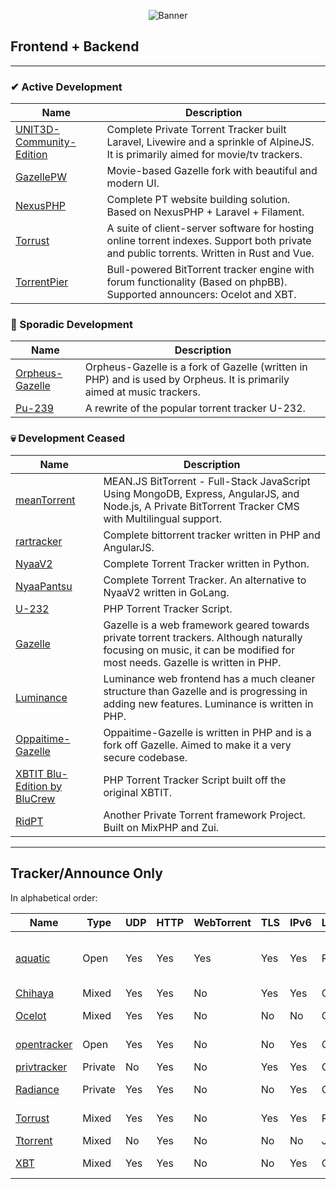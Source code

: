 <p align="center">
    <img src="https://i.postimg.cc/pTz27yvt/curated.png" alt="Banner">
</p>


## Frontend + Backend
---
### ✔ Active Development
| Name                                                                                  | Description                                                                                                                              |
|---------------------------------------------------------------------------------------|------------------------------------------------------------------------------------------------------------------------------------------|
| [UNIT3D-Community-Edition](https://github.com/HDInnovations/UNIT3D-Community-Edition) | Complete Private Torrent Tracker built Laravel, Livewire and a sprinkle of AlpineJS. It is primarily aimed for movie/tv trackers.        |
| [GazellePW](https://github.com/Mosasauroidea/GazellePW)                               | Movie-based Gazelle fork with beautiful and modern UI.                                                                                   |
| [NexusPHP](https://github.com/xiaomlove/nexusphp)                                     | Complete PT website building solution. Based on NexusPHP + Laravel + Filament.                                                           |
| [Torrust](https://github.com/torrust/torrust)                                         | A suite of client-server software for hosting online torrent indexes. Support both private and public torrents. Written in Rust and Vue. |
| [TorrentPier](https://github.com/torrentpier/torrentpier)                             | Bull-powered BitTorrent tracker engine with forum functionality (Based on phpBB). Supported announcers: Ocelot and XBT.                  |

### 🐢 Sporadic Development
| Name                                                 | Description                                                                                                            |
|------------------------------------------------------|------------------------------------------------------------------------------------------------------------------------|
| [Orpheus-Gazelle](https://github.com/OPSnet/Gazelle) | Orpheus-Gazelle is a fork of Gazelle (written in PHP) and is used by Orpheus. It is primarily aimed at music trackers. |
| [Pu-239](https://github.com/darkalchemy/Pu-239)      | A rewrite of the popular torrent tracker U-232.                                                                        |

### 💀 Development Ceased
| Name                                                                                       | Description                                                                                                                                                             |
|--------------------------------------------------------------------------------------------|-------------------------------------------------------------------------------------------------------------------------------------------------------------------------|
| [meanTorrent](https://github.com/taobataoma/meanTorrent)                                   | MEAN.JS BitTorrent - Full-Stack JavaScript Using MongoDB, Express, AngularJS, and Node.js, A Private BitTorrent Tracker CMS with Multilingual support.                  |
| [rartracker](https://github.com/swetorrentking/rartracker)                                 | Complete bittorrent tracker written in PHP and AngularJS.                                                                                                               |
| [NyaaV2](https://github.com/nyaadevs/nyaa)                                                 | Complete Torrent Tracker written in Python.                                                                                                                             |
| [NyaaPantsu](https://github.com/NyaaPantsu/nyaa)                                           | Complete Torrent Tracker. An alternative to NyaaV2 written in GoLang.                                                                                                   |
| [U-232](https://github.com/Bigjoos/U-232-V5)                                               | PHP Torrent Tracker Script.                                                                                                                                             |
| [Gazelle](https://github.com/WhatCD/Gazelle)                                               | Gazelle is a web framework geared towards private torrent trackers. Although naturally focusing on music, it can be modified for most needs. Gazelle is written in PHP. |
| [Luminance](https://github.com/Empornium/Luminance)                                        | Luminance web frontend has a much cleaner structure than Gazelle and is progressing in adding new features. Luminance is written in PHP.                                |
| [Oppaitime-Gazelle](https://git.oppaiti.me/Oppaitime/Gazelle)                              | Oppaitime-Gazelle is written in PHP and is a fork off Gazelle. Aimed to make it a very secure codebase.                                                                 |
| [XBTIT Blu-Edition by BluCrew](https://github.com/bug-me-not/XBTIT-Blu-Edition-by-BluCrew) | PHP Torrent Tracker Script built off the original XBTIT.                                                                                                                |
| [RidPT](https://github.com/Rhilip/RidPT) | Another Private Torrent framework Project. Built on MixPHP and Zui. |

---

## Tracker/Announce Only

In alphabetical order:

[aquatic]: https://github.com/greatest-ape/aquatic
[BitTorrentPHPAnnounceSocketServer]: https://github.com/kaitokid222/BitTorrentPHPAnnounceSocketServer
[Chihaya]: https://github.com/chihaya/chihaya
[Mika]: https://github.com/leighmacdonald/mika
[notorious]: https://github.com/GrappigPanda/notorious
[Ocelot]: https://github.com/torrentpier/ocelot
[opentracker]: http://erdgeist.org/arts/software/opentracker
[privtracker]: https://github.com/meehow/privtracker
[Radiance]: https://github.com/Empornium/Radiance
[Torrust]: https://github.com/torrust/torrust-tracker
[Ttorrent]: https://github.com/mpetazzoni/ttorrent
[XBT]: https://github.com/OlafvdSpek/xbt

| Name          | Type    | UDP | HTTP | WebTorrent | TLS | IPv6  | Language | OS                     | Notes             |
|---------------|---------|-----|------|------------|-----|-------|----------|------------------------|-------------------|
| [aquatic]     | Open    | Yes | Yes  | Yes        | Yes | Yes   | Rust     | Unix-like / Linux 5.8+ |                   |
| [Chihaya]     | Mixed   | Yes | Yes  | No         | Yes | Yes   | Go       | ?                      |                   |
| [Ocelot]      | Mixed   | Yes | Yes  | No         | No  | No    | C++      | Linux, Windows         | Requires mysql    |
| [opentracker] | Open    | Yes | Yes  | No         | No  | Yes   | C        | Unix-like              |                   |
| [privtracker] | Private | No  | Yes  | No         | Yes | Yes   | Go       | ?                      |                   |
| [Radiance]    | Private | Yes | Yes  | No         | No  | Yes   | C++      | Unix-like              | Requires mysql    |
| [Torrust]     | Mixed   | Yes | Yes  | No         | Yes | Yes   | Rust     | Cross-platform         |                   |
| [Ttorrent]    | Mixed   | No  | Yes  | No         | No  | No    | Java     | ?                      | __Unmaintained?__ |
| [XBT]         | Mixed   | Yes | Yes  | No         | No  | Yes   | C++      | Linux, Windows         | Requires mysql    |
